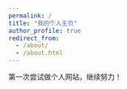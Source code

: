 ```yaml
---
permalink: /
title: "我的个人主页"
author_profile: true
redirect_from: 
  - /about/
  - /about.html
---
```



第一次尝试做个人网站，继续努力！
